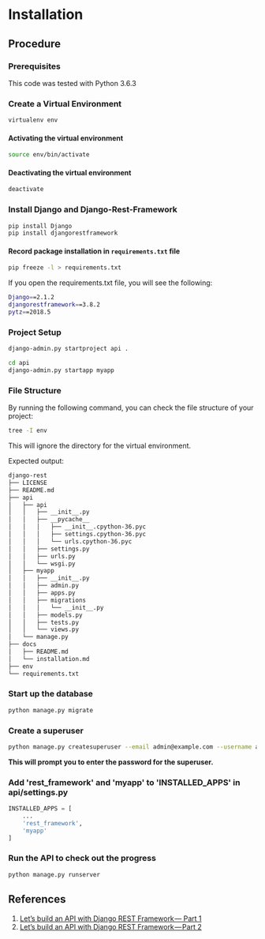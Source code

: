 # Installation

## Procedure

### Prerequisites

This code was tested with Python 3.6.3

### Create a Virtual Environment

```bash
virtualenv env
```

#### Activating the virtual environment

```bash
source env/bin/activate
```

#### Deactivating the virtual environment

```bash
deactivate
```

### Install Django and Django-Rest-Framework

```bash
pip install Django
pip install djangorestframework
```

#### Record package installation in `requirements.txt` file

```bash
pip freeze -l > requirements.txt
```

If you open the requirements.txt file, you will see the following:

```bash
Django==2.1.2
djangorestframework==3.8.2
pytz==2018.5
```

### Project Setup

```bash
django-admin.py startproject api .
```

```bash
cd api
django-admin.py startapp myapp
```

### File Structure

By running the following command, you can check the file structure of your project:

```bash
tree -I env
```

This will ignore the directory for the virtual environment.

Expected output:

```bash
django-rest
├── LICENSE
├── README.md
├── api
│   ├── api
│   │   ├── __init__.py
│   │   ├── __pycache__
│   │   │   ├── __init__.cpython-36.pyc
│   │   │   ├── settings.cpython-36.pyc
│   │   │   └── urls.cpython-36.pyc
│   │   ├── settings.py
│   │   ├── urls.py
│   │   └── wsgi.py
│   ├── myapp
│   │   ├── __init__.py
│   │   ├── admin.py
│   │   ├── apps.py
│   │   ├── migrations
│   │   │   └── __init__.py
│   │   ├── models.py
│   │   ├── tests.py
│   │   └── views.py
│   └── manage.py
├── docs
│   ├── README.md
│   └── installation.md
├── env
└── requirements.txt
```

### Start up the database

```bash
python manage.py migrate
```

### Create a superuser

```bash
python manage.py createsuperuser --email admin@example.com --username admin
```

__This will prompt you to enter the password for the superuser.__

### Add 'rest_framework' and 'myapp' to 'INSTALLED_APPS' in api/settings.py

```python
INSTALLED_APPS = [
    ...
    'rest_framework',
    'myapp'
]
```

### Run the API to check out the progress

```python
python manage.py runserver
```

## References

1. [Let’s build an API with Django REST Framework — Part 1](https://medium.com/backticks-tildes/lets-build-an-api-with-django-rest-framework-32fcf40231e5)
2. [Let’s build an API with Django REST Framework — Part 2](https://medium.com/backticks-tildes/lets-build-an-api-with-django-rest-framework-part-2-cfb87e2c8a6c)
